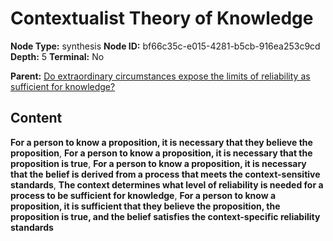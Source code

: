 # Contextualist Theory of Knowledge

**Node Type:** synthesis
**Node ID:** bf66c35c-e015-4281-b5cb-916ea253c9cd
**Depth:** 5
**Terminal:** No

**Parent:** [Do extraordinary circumstances expose the limits of reliability as sufficient for knowledge?](do-extraordinary-circumstances-expose-the-limits-of-reliability-as-sufficient-for-knowledge-antithesis-a74f2837-907d-45ca-814e-a03b19c19d11.md)

## Content

**For a person to know a proposition, it is necessary that they believe the proposition**, **For a person to know a proposition, it is necessary that the proposition is true**, **For a person to know a proposition, it is necessary that the belief is derived from a process that meets the context-sensitive standards**, **The context determines what level of reliability is needed for a process to be sufficient for knowledge**, **For a person to know a proposition, it is sufficient that they believe the proposition, the proposition is true, and the belief satisfies the context-specific reliability standards**
